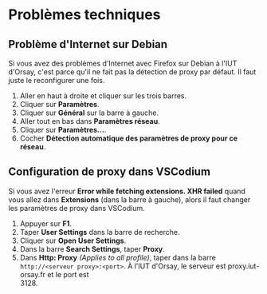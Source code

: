 <link href="../style.css"></link>

# Problèmes techniques

## Problème d'Internet sur Debian

Si vous avez des problèmes d'Internet avec Firefox sur Debian à l'IUT d'Orsay, c'est parce qu'il ne fait pas la détection de proxy par défaut. Il faut juste le reconfigurer une fois.
1. Aller en haut à droite et cliquer sur les trois barres.
2. Cliquer sur **Paramètres**.
3. Cliquer sur **Général** sur la barre à gauche.
4. Aller tout en bas dans **Paramètres réseau**.
5. Cliquer sur **Paramètres...**.
6. Cocher **Détection automatique des paramètres de proxy pour ce réseau**.

## Configuration de proxy dans VSCodium

Si vous avez l'erreur **Error while fetching extensions. XHR failed** quand vous allez dans **Extensions** (dans la barre à gauche), alors il faut changer les paramètres de proxy dans VSCodium.
1. Appuyer sur **F1**.
2. Taper **User Settings** dans la barre de recherche.
3. Cliquer sur **Open User Settings**.
4. Dans la barre **Search Settings**, taper **Proxy**.
5. Dans **Http: Proxy** *(Applies to all profile)*, taper dans la barre `http://<serveur proxy>:<port>`. À l'IUT d'Orsay, le serveur est proxy.iut-orsay.fr et le port est <div class="spoiler">3128.</div>
